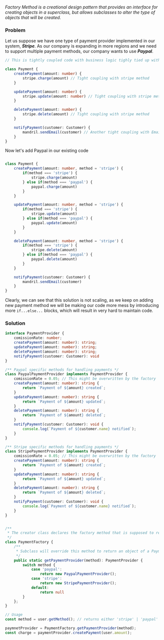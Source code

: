 *Factory Method is a creational design pattern that provides an interface for creating objects in a superclass, but allows subclasses to alter the type of objects that will be created.*


### Problem

Let us suppose we have one type of payment provider implemented in our system, ***Stripe***.
As our company is expanding in more regions and we need to support multiple payment methods, our company wants to use ***Paypal***.

```typescript
// This is tightly coupled code with business logic tighly tied up with Stripe as a payment service provider

class Payment {
    createPayment(amount: number) {
        stripe.charge(amount) // Tight coupling with stripe method
    }

    updatePayment(amount: number) {
        stripe.update(amount: number) // Tight coupling with stripe method
    }

    deletePayment(amount: number) {
        stripe.delete(amount) // Tight coupling with stripe method
    }

    notifyPayment(customer: Customer) {
        mandril.sendEmail(customer) // Another tight coupling with Emails Service Provider
    }
}
```

 Now let's add Paypal in our existing code
```typescript

class Payment {
    createPayment(amount: number, method = 'stripe') {
        if(method === 'stripe') {
            stripe.charge(amount)
        } else if(method === 'paypal') {
            paypal.charge(amount)
        }
    }

    updatePayment(amount: number, method = 'stripe') {
        if(method === 'stripe') {
            stripe.update(amount)
        } else if(method === 'paypal') {
            paypal.update(amount)
        }
    }

    deletePayment(amount: number, method = 'stripe') {
        if(method === 'stripe') {
            stripe.delete(amount)
        } else if(method === 'paypal') {
            paypal.delete(amount)
        }
    }

    notifyPayment(customer: Customer) {
        mandril.sendEmail(customer)
    }
}
```

Clearly, we can see that this solution is not scaling, as we keep on adding new payment method we will be making our code more mess by introducing more `if...else...` blocks, which will result in very hard to maintain code.

### Solution

```typescript
interface PaymentProvider {
    comissionRate: number;
    createPayment(amount: number): string;
    updatePayment(amount: number): string;
    deletePayment(amount: number): string;
    notifyPayment(customer: Customer): void
}

/** Paypal specific methods for handling payments */
class PaypalPaymentProvider implements PaymentProvider {
    comissionRate = 0.05; // This might be overwritten by the factory
    createPayment(amount: number): string {
        return `Payment of ${amount} created`;
    }
    updatePayment(amount: number): string {
        return `Payment of ${amount} updated`;
    }
    deletePayment(amount: number): string {
        return `Payment of ${amount} deleted`;
    }
    notifyPayment(customer: Customer): void {
        console.log(`Payment of ${customer.name} notified`);
    }
}

/** Stripe specific methods for handling payments */
class StripePaymentProvider implements PaymentProvider {
    comissionRate = 0.05; // This might be overwritten by the factory
    createPayment(amount: number): string {
        return `Payment of ${amount} created`;
    }
    updatePayment(amount: number): string {
        return `Payment of ${amount} updated`;
    }
    deletePayment(amount: number): string {
        return `Payment of ${amount} deleted`;
    }
    notifyPayment(customer: Customer): void {
        console.log(`Payment of ${customer.name} notified`);
    }
}


/**
 * The creator class declares the factory method that is supposed to return an object of a PaymentProvider class
 */
class PaymentFactory {
    /**
     * Subclass will override this method to return an object of a PaymentProvider class
     */
    public static getPaymentProvider(method): PaymentProvider {
        switch method {
            case 'paypal':
                return new PaypalPaymentProvider();
            case 'stripe':
                return new StripePaymentProvider();
            default:
                return null
        }
    };
}

// Usage
const method = user.getMethod(); // returns either 'stripe' | 'paypal' that user wish to use

paymnetProvider = PaymentFactory.getPaymentProvider(method);
const charge = paymentProvider.createPayment(user.amount);